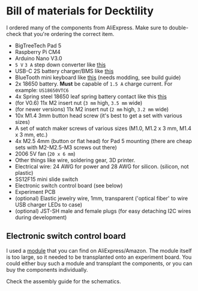 # Bill of materials for Decktility

I ordered many of the components from AliExpress.
Make sure to double-check that you're ordering the correct item.

- BigTreeTech Pad 5
- Raspberry Pi CM4
- Arduino Nano V3.0
- `5 V` `3 A` step down converter like [this](pics/step-down-top.jpg)
- USB-C 2S battery charger/BMS like [this](pics/usb-c-bms.jpg)
- BlueTooth mini keyboard like [this](pics/bluetooth-keyboard.jpg) (needs modding, see build guide)
- 2x 18650 battery. **Must** be capable of `1.5 A` charge current. For example: `US18650VTC6`
- 4x Spring steel 18650 leaf spring battery contact like this [this](pics/battery-contacts.jpg)
- (for V0.6) 11x M2 insert nut (`3 mm` high, `3.5 mm` wide)
- (for newer versions) 11x M2 insert nut (`2 mm` high, `3.2 mm` wide)
- 10x M1.4 3mm button head screw (it's best to get a set with various sizes)
- A set of watch maker screws of various sizes (M1.0, M1.2 x 3 mm, M1.4 x 3 mm, etc.)
- 4x M2.5 4mm (button or flat head) for Pad 5 mounting (there are cheap sets with M2-M2.5-M3 screws out there)
- 2006 5V fan (`20 x 6 mm`)
- Other things like wire, soldering gear, 3D printer.
- Electrical wire: 24 AWG for power and 28 AWG for silicon. (silicon, not plastic)
- SS12F15 mini slide switch
- Electronic switch control board (see below)
- Experiment PCB
- (optional) Elastic jewelry wire, 1mm, transparent ('optical fiber' to wire USB charger LEDs to case)
- (optional) JST-SH male and female plugs (for easy detaching I2C wires during development)


## Electronic switch control board

I used a [module](pics/fet-module.jpg) that you can find on AliExpress/Amazon. The module itself is too large, 
so it needed to be transplanted onto an experiment board.
You could either buy such a module and transplant the components, or you can buy the components individually.

Check the assembly guide for the schematics.

